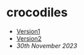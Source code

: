 # crocodiles
- [Version1](https://McMaster6425.github.io/Crocodile/index.html)
- [Version2](https://McMaster6425.github.io/Crocodile/127.0.0.1:5500/index-one.html)
- *30th November 2023*